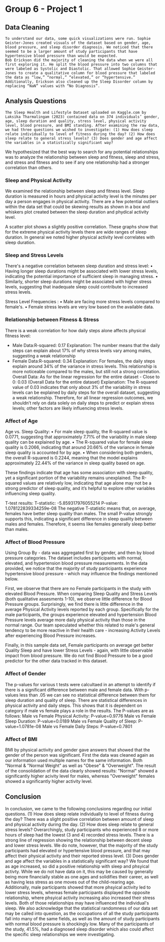 # Group 6 - Project 1

## Data Cleaning
	To understand our data, some quick visualizations were run. Sophie Geister-Jones created visuals of the dataset based on gender, age, blood pressure, and sleep disorder diagnosis. We noticed that there seemed to be a larger amount of study participants that have hypertensive blood pressure than would be expected.
	Bob Erickson did the majority of cleaning the data when we were all first exploring it. He split the blood pressure into two columns that were labeled as Systolic and Diastolic. That allowed Sophie Geister-Jones to create a qualitative column for blood pressure that labeled the data as “low,” “normal,” “elevated,” or “hypertensive.” Additionally, Erickson also cleaned up the Sleep Disorder column by replacing “NaN” values with “No Diagnosis”.

## Analysis Questions
	The Sleep Health and Lifestyle Dataset uploaded on Kaggle.com by Laksika Tharmalingam (2023) contained data on 374 individuals’ gender, age, sleep duration and quality, stress level, physical activity level, blood pressure, and BMI standing. After examining the raw data, we had three questions we wished to investigate: (1) How does sleep relate individually to level of fitness during the day? (2) How does sleep relate to general stress levels? (3) Does gender and age affect the variables in a statistically significant way?
  We hypothesized that the best way to search for any potential relationships was to analyze the relationship between sleep and fitness, sleep and stress, and stress and fitness and to see if any one relationship had a stronger correlation than others.

### Sleep and Physical Activity
We examined the relationship between sleep and fitness level. Sleep duration is measured in hours and physical activity level is the minutes per day a person engages in physical activity. There are a few potential outliers within the data set that could be skewing results as shown in a box and whiskers plot created between the sleep duration and phydical activity level.

A scatter plot shows a slightly positive correlation. These graphs show that for the extreme physical activity levels there are wide ranges of sleep duration. In general we noted higher physical activity level correlates with sleep duration.

### Sleep and Stress Levels
There's a negative correlation between sleep duration and stress level:
• Having longer sleep durations might be associated with lower stress levels, indicating the potential importance of sufficient sleep in managing stress.
• Similarly, shorter sleep durations might be associated with higher stress levels, suggesting that inadequate sleep could contribute to increased stress levels.

Stress Level Frequencies :
• Male are facing more stress levels compared to female's.
• Female stress levels are very low based on the available data.

### Relationship between Fitness & Stress
There is a weak correlation for how daily steps alone affects physical fitness level:
- Male Data:R-squared: 0.17
Explanation: The number means that the daily steps can explain about 17% of why stress levels vary among males, suggesting a weak relationship
- Female Data:R-squared: 0.34
Explanation: For females, the daily steps explain around 34% of the variance in stress levels. This relationship is more noticeable compared to the males, but still not a strong correlation.
Overall Data:
As for the linear regression for the entire dataset - 
Close to 0: 0.03 (Overall Data for the entire dataset)
Explanation: The R-squared value of 0.03 indicates that only about 3% of the variability in stress levels can be explained by daily steps for the overall dataset, suggesting a weak relationship.
Therefore, for all linear regression outcomes, we shouldn’t rely on data solely on daily steps to predict or explain stress levels; other factors are likely influencing stress levels.


### Affect of Age
Age vs. Sleep Quality:
• For male sleep quality, the R-squared value is 0.0771, suggesting that approximately 7.71% of the variability in male sleep quality can be explained by age.
• The R-squared value for female sleep quality is 0.2066, indicating that around 20.66% of the variance in female sleep quality is accounted for by age.
• When considering both genders, the overall R-squared is 0.2244, meaning that the model explains approximately 22.44% of the variance in sleep quality based on age.

These findings indicate that age has some association with sleep quality, yet a significant portion of the variability remains unexplained. The R-squared values are relatively low, indicating that age alone may not be a strong predictor of sleep quality, and it’s helpful to explore other variables influencing sleep quality.


T-test results:
T-statistic: -5.859317976055214
P-value: 1.078122839334259e-08 
The negative T-statistic means that, on average, females have better sleep quality than males. The small P-value strongly supports this, indicating a significant difference in sleep quality between males and females. Therefore, it seems like females generally sleep better than males.

### Affect of Blood Pressure

Using Group By - data was aggregated first by gender, and then by blood pressure categories. The dataset includes participants with normal, elevated, and hypertension blood pressure measurements. In the data provided, we notice that the majority of study participants experience hypertensive blood pressure - which may influence the findings mentioned below.

First, we observe that there are no Female participants in the study with elevated Blood Pressure. When comparing Sleep Quality and Stress Levels (both qualitative assesments 1-10), we observe little difference for Blood Pressure groups. Surprisingly, we find there is little difference in the average Physical Activity levels reported by each group. Specifically for the male participants, the groups experience elevated and hypertension Blood Pressure levels average more daily physical activity than those in the normal range. Our team speculated whether this related to male's general tendency to be more reactive in their health care - increasing Activity Levels after experiencing Blood Pressure increases. 

Finally, in this sample data set, Female participants on average get better Quality Sleep and have lower Stress Levels - again, with little observable impact from blood pressure. We do not find Blood Pressure to be a good predictor for the other data tracked in this dataset.

### Affect of Gender
The p-values for various t tests were calcultaed in an attempt to identify if there is a significant difference between male and female data.  With p-values less than .05 we can see no statistical difference between them for sleep duration and quality of sleep. There are statistical differences in physical activity and daily steps. This shows that it is dependent on category if male vs female plays a role in the results. The P-values are as follows:
 Male vs Female Physical Activity: P-value=0.9776
Male vs Female Sleep Duration: P-value=0.0189
Male vs Female Quality of Sleep: P-value=1.0781e-08
Male vs Female Daily Steps: P-value=0.7801

### Affect of BMI
BMI by physical activity and gender gave answers that showed that the gender of the person was significant. First the data was cleaned again as our information used multiple names for the same information. Both "Normal & "Normal Weight" as well as "Obese" & "Overweight". The result of the consolidation of the data clearly showed results: "Normal" showed a significantly higher acivity level for males, whereas "Overweight" females showed a significantly higher activity level.

## Conclusion
In conclusion, we came to the following conclusions regarding our initial questions.
(1) How does sleep relate individually to level of fitness during the day?
There was a slight positive correlation between amount of sleep and physical activity during the day.
(2) How does sleep relate to general stress levels?
Overarchingly, study participants who experienced 8 or more hours of sleep had the lowest (3 and 4) recorded stress levels. There is a strong line of regression showing the relationship between decent sleep and lower stress levels. We do note, however, that the majority of the study participants had elevated or hypertensive blood pressure, and that may affect their physical activity and their reported stress level.
(3) Does gender and age affect the variables in a statistically significant way?
We found that as age increased, so did a positive relationship with sleep and phsyical activty. While we do not have data on it, this may be caused by generally being more financially stable as one ages and solidifies their career, as well as having less stress as one moves out of the child-rearing age.
Additionally, male participants showed that more phsyical activity led to lower stress levels, whereas female participants displayed the opposite relationship, where phsyical activity increasing also increased their stress levels. Both of those relationships may have influenced the individual's sleep.
We also acknowledge that the statistical randomness of our data set may be called into question, as the occupations of all the study participants fall into many of the same fields, as well as the amount of study participants with normal blood pressure is shockingly low. Many of the participants of the study, 41.5%, had a diagnosed sleep disorder which also could affect the specific sleep relationships we were investigating.
